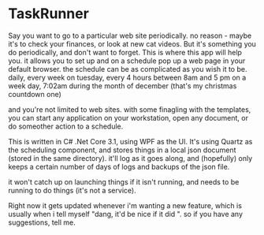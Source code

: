# TaskRunner

Say you want to go to a particular web site periodically.  no reason - maybe it's to check your finances, or 
look at new cat videos.  But it's something you do periodically, and don't want to forget.  This is where this app
will help you.  it allows you to set up and on a schedule pop up a web page in your default browser.  the schedule can be as complicated
as you wish it to be.  daily, every week on tuesday, every 4 hours between 8am and 5 pm on a week day, 
7:02am during the month of december (that's my christmas countdown one)

and you're not limited to web sites.  with some finagling with the templates, you can start any application on your workstation, open 
any document, or do someother action to a schedule.

This is written in C# .Net Core 3.1, using WPF as the UI.  It's using Quartz as the scheduling component, and stores things in a 
local json document (stored in the same directory).  it'll log as it goes along, and (hopefully) only keeps a certain number of days of logs and backups of the json file.

it won't catch up on launching things if it isn't running, and needs to be running to do things (it's not a service).  

Right now it gets updated whenever i'm wanting a new feature, which is usually when i tell myself "dang, it'd be nice if it did <this>". so if you have any suggestions, tell me.
  
  
